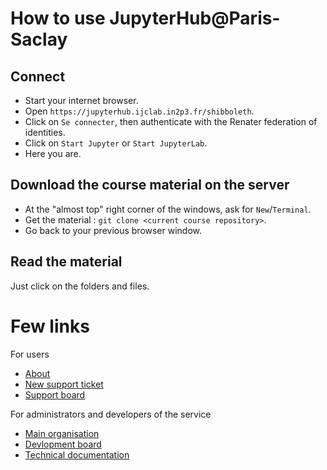 
# How to use JupyterHub@Paris-Saclay

## Connect

- Start your internet browser.
- Open `https://jupyterhub.ijclab.in2p3.fr/shibboleth`.
- Click on `Se connecter`, then authenticate with the Renater federation of identities.
- Click on `Start Jupyter` or `Start JupyterLab`.
- Here you are.

## Download the course material on the server

- At the "almost top" right corner of the windows, ask for `New`/`Terminal`.
- Get the material : `git clone <current course repository>`.
- Go back to your previous browser window.

## Read the material

Just click on the folders and files.


# Few links

For users
- [About](https://jupyterhub.ijclab.in2p3.fr/about.html)
- [New support ticket](https://gitlab.in2p3.fr/jupyterhub-paris-saclay/support-requests/-/issues/new)
- [Support board](https://gitlab.in2p3.fr/jupyterhub-paris-saclay/support-requests/-/boards)

For administrators and developers of the service
- [Main organisation](https://gitlab.in2p3.fr/groups/jupyterhub-paris-saclay)
- [Devlopment board](https://gitlab.in2p3.fr/jupyterhub-paris-saclay/jupyterhub-configuration/-/blob/master/README.md)
- [Technical documentation](https://gitlab.in2p3.fr/jupyterhub-paris-saclay/jupyterhub-configuration/-/blob/master/README.md)
